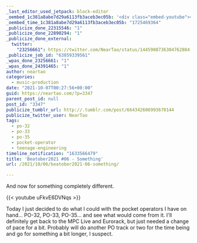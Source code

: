 ```yaml
---
_last_editor_used_jetpack: block-editor
_oembed_1c381a8abe7d29a6113fb3aceb3ec05b: '<div class="embed-youtube"><iframe title="Beatober2021 Jam #06 - Something" width="750" height="563" src="https://www.youtube.com/embed/uFkvE6DVNqs?feature=oembed" frameborder="0" allow="accelerometer; autoplay; clipboard-write; encrypted-media; gyroscope; picture-in-picture; web-share" referrerpolicy="strict-origin-when-cross-origin" allowfullscreen></iframe></div>'
_oembed_time_1c381a8abe7d29a6113fb3aceb3ec05b: "1725469364"
_publicize_done_22315546: "1"
_publicize_done_22890294: "1"
_publicize_done_external:
  twitter:
    "23256661": https://twitter.com/NearTao/status/1445908736304762884
_publicize_job_id: "63859339561"
_wpas_done_23256661: "1"
_wpas_done_24391465: "1"
author: neartao
categories:
  - music-production
date: "2021-10-07T00:27:56+00:00"
guid: https://neartao.com/?p=3347
parent_post_id: null
post_id: "3347"
publicize_tumblr_url: http://.tumblr.com/post/664342606993670144
publicize_twitter_user: NearTao
tags:
  - po-32
  - po-33
  - po-35
  - pocket-operator
  - teenage-engineering
timeline_notification: "1633566479"
title: 'Beatober2021 #06 - Something'
url: /2021/10/06/beatober2021-06-something/

---
```

And now for something completely different.

{{< youtube uFkvE6DVNqs >}}

Today I just decided to do what I could with the pocket operators I have on hand... PO-32, PO-33, PO-35... and see what would come from it. I'll definitely get back to the MPC Live and Eurorack, but just needed a change of pace for a bit. Probably will do another PO track or two for the time being and go for something a bit longer, I suspect.
